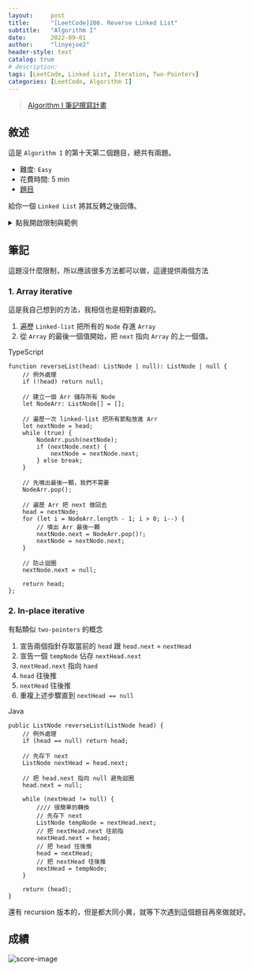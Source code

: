 ```yaml
---
layout:     post
title:      "[LeetCode]206. Reverse Linked List"
subtitle:   "Algorithm I"
date:       2022-09-01
author:     "linyejoe2"
header-style: text
catalog: true
# description: 
tags: [LeetCode, Linked List, Iteration, Two-Pointers]
categories: [LeetCode, Algorithm I]
---
```


>[Algorithm I 筆記撰寫計畫](/2022/06/14/leetcode/Algorithm/Algorithm%20I/Starting-write-Algorithm-I-Note/)
## 敘述

這是 `Algorithm I` 的第十天第二個題目，總共有兩題。

+ 難度: `Easy`
+ 花費時間: 5 min
+ [題目](https://leetcode.com/problems/reverse-linked-list/)

給你一個 `Linked List` 將其反轉之後回傳。

<!--more-->

<details><summary>點我開啟限制與範例</summary>
    <pre>

**限制:**

+ The number of nodes in the list is the range `[0, 5000]`.
+ `-5000 <= Node.val <= 5000`

**Example 1:**

![example-image-1](https://assets.leetcode.com/uploads/2021/02/19/rev1ex1.jpg)

```=
Input: head = [1,2,3,4,5]
Output: [5,4,3,2,1]
```

**Example 2:**

![example-image-2](https://assets.leetcode.com/uploads/2021/02/19/rev1ex1.jpg)

```=
Input: head = [1,2]
Output: [2,1]
```

**Example 3:**

```=
Input: head = []
Output: []
```

</pre></details>

## 筆記

這題沒什麼限制，所以應該很多方法都可以做，這邊提供兩個方法

### 1. Array iterative

這是我自己想到的方法，我相信也是相對直觀的。

1. 遍歷 `Linked-list` 把所有的 `Node` 存進 `Array`
2. 從 `Array` 的最後一個值開始，把 `next` 指向 `Array` 的上一個值。

TypeScript

```TS=
function reverseList(head: ListNode | null): ListNode | null {
    // 例外處理
    if (!head) return null;

    // 建立一個 Arr 儲存所有 Node
    let NodeArr: ListNode[] = [];

    // 遍歷一次 linked-list 把所有節點放進 Arr
    let nextNode = head;
    while (true) {
        NodeArr.push(nextNode);
        if (nextNode.next) {
            nextNode = nextNode.next;
        } else break;
    }

    // 先噴出最後一顆，我們不需要
    NodeArr.pop();

    // 遍歷 Arr 把 next 做回去
    head = nextNode;
    for (let i = NodeArr.length - 1; i > 0; i--) {
        // 噴出 Arr 最後一顆
        nextNode.next = NodeArr.pop()!;
        nextNode = nextNode.next;
    }

    // 防止迴圈
    nextNode.next = null;

    return head;
};
```

### 2. In-place iterative

有點類似 `two-pointers` 的概念

1. 宣告兩個指針存取當前的 `head` 跟 `head.next` = `nextHead`
2. 宣告一個 `tempNode` 佔存 `nextHead.next`
3. `nextHead.next` 指向 `haed`
4. `head` 往後推
5. `nextHead` 往後推
6. 重複上述步驟直到 `nextHead == null`

Java

```Java=
public ListNode reverseList(ListNode head) {
    // 例外處理
    if (head == null) return head;

    // 先存下 next
    ListNode nextHead = head.next;

    // 把 head.next 指向 null 避免迴圈
    head.next = null;

    while (nextHead != null) {
        //// 很簡單的轉換
        // 先存下 next
        ListNode tempNode = nextHead.next;
        // 把 nextHead.next 往前指
        nextHead.next = head;
        // 把 head 往後推
        head = nextHead;
        // 把 nextHead 往後推
        nextHead = tempNode;
    }

    return (head);
}
```

還有 recursion 版本的，但是都大同小異，就等下次遇到這個題目再來做就好。

## 成績

![score-image](https://i.imgur.com/YBVpi6s.png)

<details style='display:none;'><summary>點我開啟舊寫法/失敗寫法</summary>
<pre>

</pre></details>

<!-- ##### 參考資料 -->